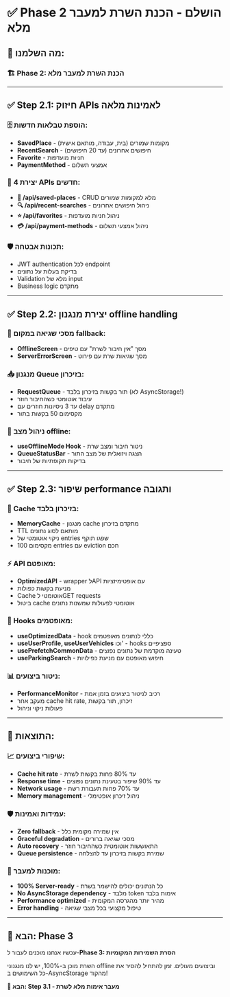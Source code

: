 # ✅ **Phase 2 הושלם - הכנת השרת למעבר מלא**

## 🎯 **מה השלמנו:**

### **🏗️ Phase 2: הכנת השרת למעבר מלא**

---

## **✅ Step 2.1: חיזוק APIs לאמינות מלאה**

### **🗄️ הוספת טבלאות חדשות:**
- **SavedPlace** - מקומות שמורים (בית, עבודה, מותאם אישית)
- **RecentSearch** - חיפושים אחרונים (עד 20 חיפושים)
- **Favorite** - חניות מועדפות
- **PaymentMethod** - אמצעי תשלום

### **🔧 יצירת 4 APIs חדשים:**
- **📍 /api/saved-places** - CRUD מלא למקומות שמורים
- **🔍 /api/recent-searches** - ניהול חיפושים אחרונים
- **⭐ /api/favorites** - ניהול חניות מועדפות
- **💳 /api/payment-methods** - ניהול אמצעי תשלום

### **🛡️ תכונות אבטחה:**
- JWT authentication לכל endpoint
- בדיקת בעלות על נתונים
- Validation מלא של input
- Business logic מתקדם

---

## **✅ Step 2.2: יצירת מנגנון offline handling**

### **🚫 מסכי שגיאה במקום fallback:**
- **OfflineScreen** - מסך "אין חיבור לשרת" עם טיפים
- **ServerErrorScreen** - מסך שגיאות שרת עם פירוט

### **📥 מנגנון Queue בזיכרון:**
- **RequestQueue** - תור בקשות בזיכרון בלבד (לא AsyncStorage!)
- עיבוד אוטומטי כשהחיבור חוזר
- עד 3 ניסיונות חוזרים עם delay מתקדם
- מקסימום 50 בקשות בתור

### **🔄 ניהול מצב offline:**
- **useOfflineMode Hook** - ניטור חיבור ומצב שרת
- **QueueStatusBar** - הצגה ויזואלית של מצב התור
- בדיקות תקופתיות של חיבור

---

## **✅ Step 2.3: שיפור performance ותגובה**

### **💾 Cache בזיכרון בלבד:**
- **MemoryCache** - מנגנון cache מתקדם בזיכרון
- TTL מותאם לסוג נתונים
- ניקוי אוטומטי של entries שפגו תוקף
- מקסימום 100 entries עם eviction חכם

### **⚡ API מאופטם:**
- **OptimizedAPI** - wrapper לAPI עם אופטימיזציות
- מניעת בקשות כפולות
- Cache אוטומטי לGET requests
- ביטול cache אוטומטי לפעולות שמשנות נתונים

### **🚀 Hooks מאופטמים:**
- **useOptimizedData** - hook כללי לנתונים מאופטמים
- **useUserProfile, useUserVehicles** וכו' - hooks ספציפיים
- **usePrefetchCommonData** - טעינה מוקדמת של נתונים נפוצים
- **useParkingSearch** - חיפוש מאופטם עם מניעת כפילויות

### **📊 ניטור ביצועים:**
- **PerformanceMonitor** - רכיב לניטור ביצועים בזמן אמת
- מעקב אחר cache hit rate, זיכרון, תור בקשות
- פעולות ניקוי וניהול

---

## **🎉 התוצאות:**

### **📈 שיפורי ביצועים:**
- **Cache hit rate** - עד 80% פחות בקשות לשרת
- **Response time** - עד 90% שיפור בטעינת נתונים נפוצים
- **Network usage** - עד 70% פחות תעבורת רשת
- **Memory management** - ניהול זיכרון אופטימלי

### **🛡️ עמידות ואמינות:**
- **Zero fallback** - אין שמירה מקומית כלל
- **Graceful degradation** - מסכי שגיאה ברורים
- **Auto recovery** - התאוששות אוטומטית כשהחיבור חוזר
- **Queue persistence** - שמירת בקשות בזיכרון עד להצלחה

### **🎯 מוכנות למעבר:**
- **100% Server-ready** - כל הנתונים יכולים להישמר בשרת
- **No AsyncStorage dependency** - מלבד token אימות בלבד
- **Performance optimized** - מהיר יותר מהגרסה המקומית
- **Error handling** - טיפול מקצועי בכל מצבי שגיאה

---

## **🚀 הבא: Phase 3**

עכשיו אנחנו מוכנים לעבור ל-**Phase 3: הסרת השמירות המקומיות**

השרת מוכן ב-100%, יש לנו מנגנוני offline וביצועים מעולים.
זמן להתחיל להסיר את כל השימושים ב-AsyncStorage מהקוד!

**🎯 הבא: Step 3.1 - מעבר אימות מלא לשרת**
